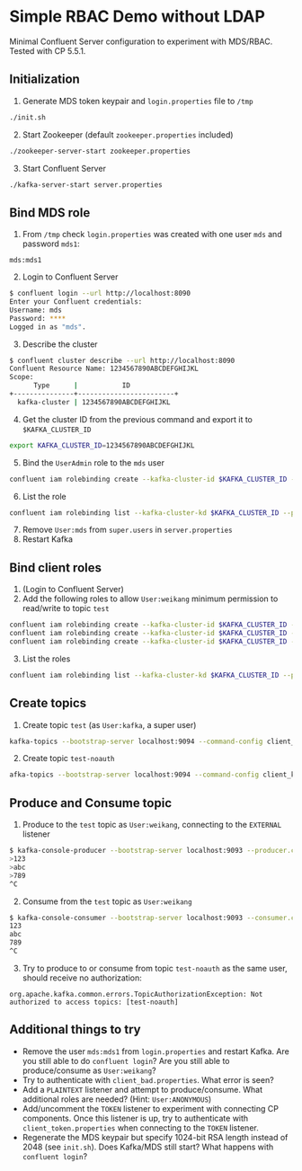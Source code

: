 # Simple RBAC Demo without LDAP
Minimal Confluent Server configuration to experiment with MDS/RBAC.  Tested with CP 5.5.1.

## Initialization
1. Generate MDS token keypair and `login.properties` file to `/tmp`
```sh
./init.sh
```
2. Start Zookeeper (default `zookeeper.properties` included)
```sh
./zookeeper-server-start zookeeper.properties
```
3. Start Confluent Server
```sh
./kafka-server-start server.properties
```

## Bind MDS role
1. From `/tmp` check `login.properties` was created with one user `mds` and password `mds1`:
```
mds:mds1
```
2. Login to Confluent Server
```sh
$ confluent login --url http://localhost:8090
Enter your Confluent credentials:
Username: mds
Password: ****
Logged in as "mds".
```
3. Describe the cluster
```sh
$ confluent cluster describe --url http://localhost:8090
Confluent Resource Name: 1234567890ABCDEFGHIJKL
Scope:
      Type      |           ID
+---------------+------------------------+
  kafka-cluster | 1234567890ABCDEFGHIJKL
```
4. Get the cluster ID from the previous command and export it to `$KAFKA_CLUSTER_ID`
```sh
export KAFKA_CLUSTER_ID=1234567890ABCDEFGHIJKL
```
5. Bind the `UserAdmin` role to the `mds` user
```sh
confluent iam rolebinding create --kafka-cluster-id $KAFKA_CLUSTER_ID --principal 'User:mds' --role UserAdmin
```
6. List the role
```sh
confluent iam rolebinding list --kafka-cluster-kd $KAFKA_CLUSTER_ID --principal 'User:mds'
```
7. Remove `User:mds` from `super.users` in `server.properties`
8. Restart Kafka

## Bind client roles
1. (Login to Confluent Server)
2. Add the following roles to allow `User:weikang` minimum permission to read/write to topic `test`
```sh
confluent iam rolebinding create --kafka-cluster-id $KAFKA_CLUSTER_ID --principal 'User:weikang' --role DeveloperRead --resource 'Topic:test'
confluent iam rolebinding create --kafka-cluster-id $KAFKA_CLUSTER_ID --principal 'User:weikang' --role DeveloperRead --resource 'Group:console-consumer-' --prefix
confluent iam rolebinding create --kafka-cluster-id $KAFKA_CLUSTER_ID --principal 'User:weikang' --role DeveloperWrite --resource 'Topic:test'
```
3. List the roles
```sh
confluent iam rolebinding list --kafka-cluster-kd $KAFKA_CLUSTER_ID --principal 'User:weikang'
```

## Create topics
1. Create topic `test` (as `User:kafka`, a super user)
```sh
kafka-topics --bootstrap-server localhost:9094 --command-config client_kafka.properties --create --topic test --partitions 1 --replication-factor 1
```
2. Create topic `test-noauth`
```sh
afka-topics --bootstrap-server localhost:9094 --command-config client_kafka.properties --create --topic test-noauth --partitions 1 --replication-factor 1
```

## Produce and Consume topic
1. Produce to the `test` topic as `User:weikang`, connecting to the `EXTERNAL` listener
```sh
$ kafka-console-producer --bootstrap-server localhost:9093 --producer.config client_weikang.properties --topic test
>123
>abc
>789
^C
```
2. Consume from the `test` topic as `User:weikang`
```sh
$ kafka-console-consumer --bootstrap-server localhost:9093 --consumer.config client_weikang.properties --topic test --from-beginning
123
abc
789
^C
```
3. Try to produce to or consume from topic `test-noauth` as the same user, should receive no authorization:
```
org.apache.kafka.common.errors.TopicAuthorizationException: Not authorized to access topics: [test-noauth]
```

## Additional things to try
* Remove the user `mds:mds1` from `login.properties` and restart Kafka.  Are you still able to do `confluent login`? Are you still able to produce/consume as `User:weikang`?
* Try to authenticate with `client_bad.properties`.  What error is seen?
* Add a `PLAINTEXT` listener and attempt to produce/consume.  What additional roles are needed? (Hint: `User:ANONYMOUS`)
* Add/uncomment the `TOKEN` listener to experiment with connecting CP components.  Once this listener is up, try to authenticate with `client_token.properties` when connecting to the `TOKEN` listener.
* Regenerate the MDS keypair but specify 1024-bit RSA length instead of 2048 (see `init.sh`).  Does Kafka/MDS still start?  What happens with `confluent login`?
